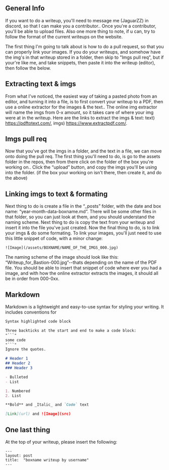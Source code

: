 ## General Info
If you want to do a writeup, you'll need to message me (JaguarZZ) in discord, so that I can make you a contributor.. Once you're a contributor, you'll be able to upload files. Also one more thing to note, if u can, try to follow the format of the current writeups on the website.

The first thing I'm going to talk about is how to do a pull request, so that you can properly link your images. If you do your writeups, and somehow have the img's in that writeup stored in a folder, then skip to "Imgs pull req", but if your're like me, and take snippets, then paste it into the writeup (editor), then follow the below.

## Extracting text & imgs
From what I've noticed, the easiest way of taking a pasted photo from an editor, and turning it into a file, is to first convert your writeup to a PDF, then use a online extractor for the images & the text.. The online img extractor will name the imgs from 0-x amount, so it takes care of where your img were at in the writeup. Here are the links to extract the imgs & text: text) https://pdftotext.com/, imgs) https://www.extractpdf.com/.

## Imgs pull req
Now that you've got the imgs in a folder, and the text in a file, we can move onto doing the pull req. The first thing you'll need to do, is go to the assets folder in the repos, then from there click on the folder of the box you're working on.. Click the “upload” button, and copy the imgs you'll be using into the folder. (if the box your working on isn't there, then create it, and do the above)

## Linking imgs to text & formating
Next thing to do is create a file in the “_posts” folder, with the date and box name: “year-month-data-boxname.md”. There will be some other files in that folder, so you can just look at them, and you should understand the naming scheme. Next thing to do is copy the text from your writeup and insert it into the file you've just created. Now the final thing to do, is to link your imgs & do some formating. To link your images, you'll just need to use this little snippet of code, with a minor change: 
```
![Image](/assets/BOXNAME/NAME_OF_THE_IMGS_000.jpg)
```
The naming scheme of the image should look like this: “Writeup_for_Bastion-000.jpg”--thats depending on the name of the PDF file. You should be able to insert that snippet of code where ever you had a image, and with how the online extractor extracts the images, it should all be in order from 000-0xx.

## Markdown

Markdown is a lightweight and easy-to-use syntax for styling your writing. It includes conventions for

```markdown
Syntax highlighted code block

Three backticks at the start and end to make a code block:  
"```"
some code
"```"
Ignore the quotes.

# Header 1
## Header 2
### Header 3

- Bulleted
- List

1. Numbered
2. List

**Bold** and _Italic_ and `Code` text

[Link](url) and ![Image](src)
```
## One last thing
At the top of your writeup, please insert the following:
```
---
layout: post
title:  "boxname writeup by username"
---
```
